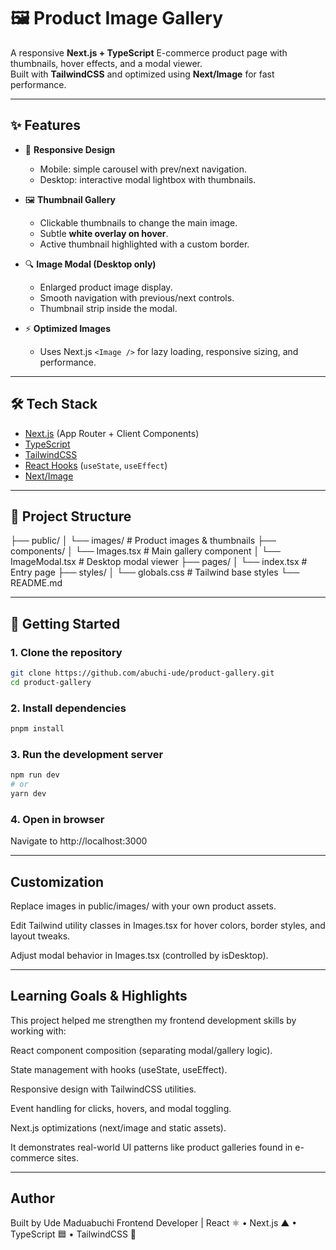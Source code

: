 # 🖼️ Product Image Gallery

A responsive **Next.js + TypeScript** E-commerce product page with thumbnails, hover effects, and a modal viewer.  
Built with **TailwindCSS** and optimized using **Next/Image** for fast performance.  

---

## ✨ Features

- 📱 **Responsive Design**  
  - Mobile: simple carousel with prev/next navigation.  
  - Desktop: interactive modal lightbox with thumbnails.  

- 🖼️ **Thumbnail Gallery**  
  - Clickable thumbnails to change the main image.  
  - Subtle **white overlay on hover**.  
  - Active thumbnail highlighted with a custom border.  

- 🔍 **Image Modal (Desktop only)**  
  - Enlarged product image display.  
  - Smooth navigation with previous/next controls.  
  - Thumbnail strip inside the modal.  

- ⚡ **Optimized Images**  
  - Uses Next.js `<Image />` for lazy loading, responsive sizing, and performance.  

---

## 🛠️ Tech Stack

- [Next.js](https://nextjs.org/) (App Router + Client Components)  
- [TypeScript](https://www.typescriptlang.org/)  
- [TailwindCSS](https://tailwindcss.com/)  
- [React Hooks](https://react.dev/) (`useState`, `useEffect`)  
- [Next/Image](https://nextjs.org/docs/api-reference/next/image)  

---

## 📂 Project Structure

├── public/
│ └── images/ # Product images & thumbnails
├── components/
│ └── Images.tsx # Main gallery component
│ └── ImageModal.tsx # Desktop modal viewer
├── pages/
│ └── index.tsx # Entry page
├── styles/
│ └── globals.css # Tailwind base styles
└── README.md


---

## 🚀 Getting Started

### 1. Clone the repository
```bash
git clone https://github.com/abuchi-ude/product-gallery.git
cd product-gallery
```

### 2. Install dependencies
```bash
pnpm install

```

### 3. Run the development server
```bash
npm run dev
# or
yarn dev
```

### 4. Open in browser

Navigate to http://localhost:3000

---
## Customization

Replace images in public/images/ with your own product assets.

Edit Tailwind utility classes in Images.tsx for hover colors, border styles, and layout tweaks.

Adjust modal behavior in Images.tsx (controlled by isDesktop).

---

## Learning Goals & Highlights

This project helped me strengthen my frontend development skills by working with:

React component composition (separating modal/gallery logic).

State management with hooks (useState, useEffect).

Responsive design with TailwindCSS utilities.

Event handling for clicks, hovers, and modal toggling.

Next.js optimizations (next/image and static assets).

It demonstrates real-world UI patterns like product galleries found in e-commerce sites.

---

## Author

Built by Ude Maduabuchi
Frontend Developer | React ⚛️ • Next.js ▲ • TypeScript 🟦 • TailwindCSS 🌊